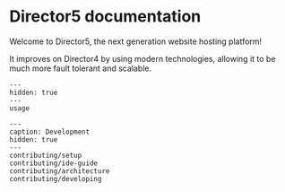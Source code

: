 # Director5 documentation

Welcome to Director5, the next generation website hosting platform!

It improves on Director4 by using modern technologies, allowing it to be
much more fault tolerant and scalable.

```{toctree}
---
hidden: true
---
usage
```

```{toctree}
---
caption: Development
hidden: true
---
contributing/setup
contributing/ide-guide
contributing/architecture
contributing/developing
```

